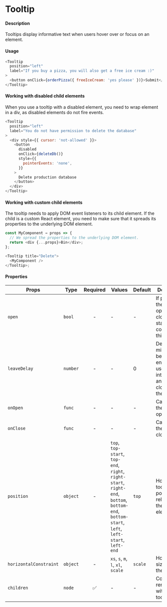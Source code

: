 # Tooltip

#### Description

Tooltips display informative text when users hover over or focus on an element.

#### Usage

```js
<Tooltip
  position="left"
  label="If you buy a pizza, you will also get a free ice cream :)"
>
  <button onClick={orderPizza({ freeIceCream: 'yes please' })}>Submit</button>
</Tooltip>
```

#### Working with disabled child elements

When you use a tooltip with a disabled element, you need to wrap element in a div, as
disabled elements do not fire events.

```js
<Tooltip
  position="left"
  label="You do not have permission to delete the database"
>
  <div style={{ cursor: 'not-allowed' }}>
    <button
      disabled
      onClick={deleteDb()}
      style={{
        pointerEvents: 'none',
      }}
    >
      Delete production database
    </button>
  </div>
</Tooltip>
```

#### Working with custom child elements

The tooltip needs to apply DOM event listeners to its child element. If the child is a custom React element, you need to make sure that it spreads its properties to the underlying DOM element.

```js
const MyComponent = props => {
  // We spread the properties to the underlying DOM element.
  return <div {...props}>Bin</div>;
};

<Tooltip title="Delete">
  <MyComponent />
</Tooltip>;
```

#### Properties

| Props                  | Type     | Required | Values                                                                                                                                       | Default | Description                                                                                     |
| ---------------------- | -------- | :------: | -------------------------------------------------------------------------------------------------------------------------------------------- | ------- | ----------------------------------------------------------------------------------------------- |
| `open`                 | `bool`   |    -     | -                                                                                                                                            | -       | If passed, the tooltip's open and closed states are controlled by this prop                     |
| `leaveDelay`           | `number` |    -     | -                                                                                                                                            | 0       | Delay (in milliseconds) between the end of the user interaction, and the closing of the tooltip |
| `onOpen`               | `func`   |    -     | -                                                                                                                                            | -       | Called when the tooltip is opened                                                               |
| `onClose`              | `func`   |    -     | -                                                                                                                                            | -       | Called after the tooltip is closed                                                              |
| `position`             | `object` |    -     | `top`, `top-start`, `top-end`, `right`, `right-start`, `right-end`, `bottom`, `bottom-end`, `bottom-start`, `left`, `left-start`, `left-end` | `top`   | How the tooltip is positioned relative to the child element                                     |
| `horizontalConstraint` | `object` |    -     | `xs`, `s`, `m`, `l`, `xl`, `scale`                                                                                                           | `scale` | Horizontal size limit of the tooltip                                                            |
| `children`             | `node`   |    ✅    | -                                                                                                                                            | -       | Content rendered within the tooltip                                                             |
